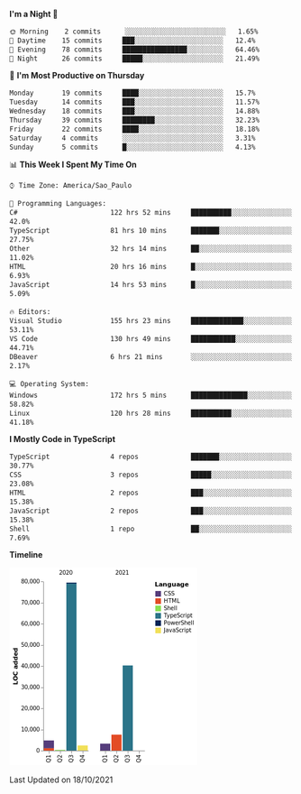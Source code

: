 <!--START_SECTION:waka-->
**I'm a Night 🦉** 

```text
🌞 Morning    2 commits      ░░░░░░░░░░░░░░░░░░░░░░░░░   1.65% 
🌆 Daytime    15 commits     ███░░░░░░░░░░░░░░░░░░░░░░   12.4% 
🌃 Evening    78 commits     ████████████████░░░░░░░░░   64.46% 
🌙 Night      26 commits     █████░░░░░░░░░░░░░░░░░░░░   21.49%

```
📅 **I'm Most Productive on Thursday** 

```text
Monday       19 commits     ████░░░░░░░░░░░░░░░░░░░░░   15.7% 
Tuesday      14 commits     ███░░░░░░░░░░░░░░░░░░░░░░   11.57% 
Wednesday    18 commits     ███░░░░░░░░░░░░░░░░░░░░░░   14.88% 
Thursday     39 commits     ████████░░░░░░░░░░░░░░░░░   32.23% 
Friday       22 commits     ████░░░░░░░░░░░░░░░░░░░░░   18.18% 
Saturday     4 commits      ░░░░░░░░░░░░░░░░░░░░░░░░░   3.31% 
Sunday       5 commits      █░░░░░░░░░░░░░░░░░░░░░░░░   4.13%

```


📊 **This Week I Spent My Time On** 

```text
⌚︎ Time Zone: America/Sao_Paulo

💬 Programming Languages: 
C#                       122 hrs 52 mins     ██████████░░░░░░░░░░░░░░░   42.0% 
TypeScript               81 hrs 10 mins      ███████░░░░░░░░░░░░░░░░░░   27.75% 
Other                    32 hrs 14 mins      ██░░░░░░░░░░░░░░░░░░░░░░░   11.02% 
HTML                     20 hrs 16 mins      █░░░░░░░░░░░░░░░░░░░░░░░░   6.93% 
JavaScript               14 hrs 53 mins      █░░░░░░░░░░░░░░░░░░░░░░░░   5.09%

🔥 Editors: 
Visual Studio            155 hrs 23 mins     █████████████░░░░░░░░░░░░   53.11% 
VS Code                  130 hrs 49 mins     ███████████░░░░░░░░░░░░░░   44.71% 
DBeaver                  6 hrs 21 mins       ░░░░░░░░░░░░░░░░░░░░░░░░░   2.17%

💻 Operating System: 
Windows                  172 hrs 5 mins      ██████████████░░░░░░░░░░░   58.82% 
Linux                    120 hrs 28 mins     ██████████░░░░░░░░░░░░░░░   41.18%

```

**I Mostly Code in TypeScript** 

```text
TypeScript               4 repos             ███████░░░░░░░░░░░░░░░░░░   30.77% 
CSS                      3 repos             █████░░░░░░░░░░░░░░░░░░░░   23.08% 
HTML                     2 repos             ███░░░░░░░░░░░░░░░░░░░░░░   15.38% 
JavaScript               2 repos             ███░░░░░░░░░░░░░░░░░░░░░░   15.38% 
Shell                    1 repo              ██░░░░░░░░░░░░░░░░░░░░░░░   7.69%

```


**Timeline**

![Chart not found](https://raw.githubusercontent.com/jonhoffmam/jonhoffmam/master/charts/bar_graph.png) 


 Last Updated on 18/10/2021
<!--END_SECTION:waka-->
